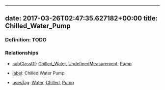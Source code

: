 
---
date: 2017-03-26T02:47:35.627182+00:00
title: Chilled_Water_Pump
---
### Definition: TODO

### Relationships

* [subClassOf](http://www.w3.org/2000/01/rdf-schema#subClassOf): [Chilled_Water](https://brickschema.org/schema/1.0/Brick#Chilled_Water), [UndefinedMeasurement](https://brickschema.org/schema/1.0/Brick#UndefinedMeasurement), [Pump](https://brickschema.org/schema/1.0/Brick#Pump)

* [label](http://www.w3.org/2000/01/rdf-schema#label): Chilled Water Pump

* [usesTag](https://brickschema.org/schema/1.0/BrickFrame#usesTag): [Water](https://brickschema.org/schema/1.0/BrickTag#Water), [Chilled](https://brickschema.org/schema/1.0/BrickTag#Chilled), [Pump](https://brickschema.org/schema/1.0/BrickTag#Pump)
